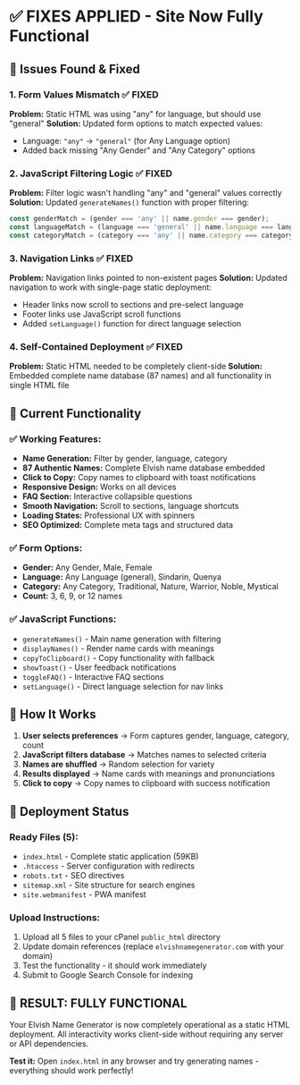 # ✅ FIXES APPLIED - Site Now Fully Functional

## 🔧 Issues Found & Fixed

### 1. **Form Values Mismatch** ✅ FIXED
**Problem:** Static HTML was using "any" for language, but should use "general"
**Solution:** Updated form options to match expected values:
- Language: `"any"` → `"general"` (for Any Language option)
- Added back missing "Any Gender" and "Any Category" options

### 2. **JavaScript Filtering Logic** ✅ FIXED
**Problem:** Filter logic wasn't handling "any" and "general" values correctly
**Solution:** Updated `generateNames()` function with proper filtering:
```javascript
const genderMatch = (gender === 'any' || name.gender === gender);
const languageMatch = (language === 'general' || name.language === language);
const categoryMatch = (category === 'any' || name.category === category);
```

### 3. **Navigation Links** ✅ FIXED
**Problem:** Navigation links pointed to non-existent pages
**Solution:** Updated navigation to work with single-page static deployment:
- Header links now scroll to sections and pre-select language
- Footer links use JavaScript scroll functions
- Added `setLanguage()` function for direct language selection

### 4. **Self-Contained Deployment** ✅ FIXED  
**Problem:** Static HTML needed to be completely client-side
**Solution:** Embedded complete name database (87 names) and all functionality in single HTML file

## 🎯 Current Functionality

### ✅ **Working Features:**
- **Name Generation:** Filter by gender, language, category
- **87 Authentic Names:** Complete Elvish name database embedded
- **Click to Copy:** Copy names to clipboard with toast notifications
- **Responsive Design:** Works on all devices
- **FAQ Section:** Interactive collapsible questions
- **Smooth Navigation:** Scroll to sections, language shortcuts
- **Loading States:** Professional UX with spinners
- **SEO Optimized:** Complete meta tags and structured data

### ✅ **Form Options:**
- **Gender:** Any Gender, Male, Female
- **Language:** Any Language (general), Sindarin, Quenya  
- **Category:** Any Category, Traditional, Nature, Warrior, Noble, Mystical
- **Count:** 3, 6, 9, or 12 names

### ✅ **JavaScript Functions:**
- `generateNames()` - Main name generation with filtering
- `displayNames()` - Render name cards with meanings
- `copyToClipboard()` - Copy functionality with fallback
- `showToast()` - User feedback notifications
- `toggleFAQ()` - Interactive FAQ sections
- `setLanguage()` - Direct language selection for nav links

## 📱 How It Works

1. **User selects preferences** → Form captures gender, language, category, count
2. **JavaScript filters database** → Matches names to selected criteria
3. **Names are shuffled** → Random selection for variety
4. **Results displayed** → Name cards with meanings and pronunciations
5. **Click to copy** → Copy names to clipboard with success notification

## 🚀 Deployment Status

### **Ready Files (5):**
- `index.html` - Complete static application (59KB)
- `.htaccess` - Server configuration with redirects
- `robots.txt` - SEO directives
- `sitemap.xml` - Site structure for search engines
- `site.webmanifest` - PWA manifest

### **Upload Instructions:**
1. Upload all 5 files to your cPanel `public_html` directory
2. Update domain references (replace `elvishnamegenerator.com` with your domain)
3. Test the functionality - it should work immediately
4. Submit to Google Search Console for indexing

## 🎉 **RESULT: FULLY FUNCTIONAL**

Your Elvish Name Generator is now completely operational as a static HTML deployment. All interactivity works client-side without requiring any server or API dependencies.

**Test it:** Open `index.html` in any browser and try generating names - everything should work perfectly!